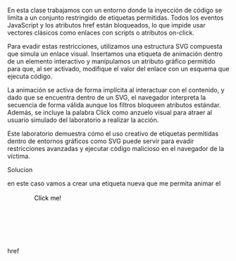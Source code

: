 En esta clase trabajamos con un entorno donde la inyección de código se limita a un conjunto restringido de etiquetas permitidas. Todos los eventos JavaScript y los atributos href están bloqueados, lo que impide usar vectores clásicos como enlaces con scripts o atributos on-click.

Para evadir estas restricciones, utilizamos una estructura SVG compuesta que simula un enlace visual. Insertamos una etiqueta de animación dentro de un elemento interactivo y manipulamos un atributo gráfico permitido para que, al ser activado, modifique el valor del enlace con un esquema que ejecuta código.

La animación se activa de forma implícita al interactuar con el contenido, y dado que se encuentra dentro de un SVG, el navegador interpreta la secuencia de forma válida aunque los filtros bloqueen atributos estándar. Además, se incluye la palabra Click como anzuelo visual para atraer al usuario simulado del laboratorio a realizar la acción.

Este laboratorio demuestra cómo el uso creativo de etiquetas permitidas dentro de entornos gráficos como SVG puede servir para evadir restricciones avanzadas y ejecutar código malicioso en el navegador de la víctima.

Solucion

en este caso vamos a crear una etiqueta nueva que me permita animar el href
<svg><a><animate attributeName=href values=javascript:alert(0) /><text x=30 y=30>Click me!</text></a>
![Pasted image 20250718174753.png](imagenes/Pasted image 20250718174753.png)
